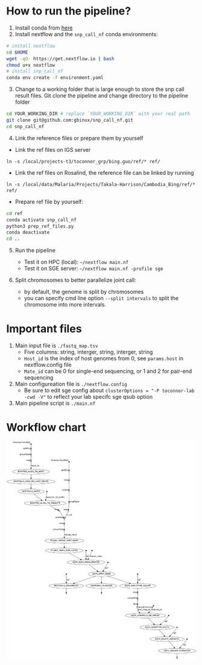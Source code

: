 # How to run the pipeline?

1. Install conda from [here](https://docs.conda.io/en/latest/miniconda.html)
2. Install nextflow and the `snp_call_nf` conda environments:
```sh
# install nextflow
cd $HOME
wget -qO- https://get.nextflow.io | bash
chmod u+x nextflow
# install snp_call_nf
conda env create -f environment.yaml
```
3. Change to a working folder that is large enough to store the snp call result
files. Git clone the pipeline and change directory to the pipeline folder
```sh
cd YOUR_WORKING_DIR # replace `YOUR_WORKING_DIR` with your real path
git clone git@github.com:gbinux/snp_call_nf.git
cd snp_call_nf
```
4. Link the reference files or prepare them by yourself

- Link the ref files on IGS server
```
ln -s /local/projects-t3/toconnor_grp/bing.guo/ref/* ref/
```

- Link the ref files on Rosalind, the reference file can be linked by running
```
ln -s /local/data/Malaria/Projects/Takala-Harrison/Cambodia_Bing/ref/* ref/
```

- Prepare ref file by yourself:
```sh
cd ref
conda activate snp_call_nf
python3 prep_ref_files.py
conda deactivate
cd ..
```

5. Run the pipeline
    - Test it on HPC (local): `~/nextflow main.nf`
    - Test it on SGE server: `~/nextflow main.nf -profile sge`

6. Split chromosomes to better parallelize joint call:
    - by default, the genome is split by chromosomes
    - you can specify cmd line option `--split intervals` to split the chromosome into more 
    intervals.

# Important files

1. Main input file is `./fastq_map.tsv`
    - Five columns: string, interger, string, interger, string
    - `Host_id` is the index of host genomes from 0, see `params.host` in nextflow.config file
    - `Mate_id` can be 0 for single-end sequencing, or 1 and 2 for pair-end sequencing
2. Main configureation file is `./nextflow.config`
    - Be sure to edit sge config about `clusterOptions = "-P toconnor-lab -cwd -V"` to reflect your lab specifc sge qsub option
3. Main pipeline script is `./main.nf`

# Workflow chart

![flowchar](./flowchart.png)
